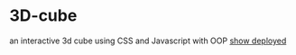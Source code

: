 # 3D-cube
an interactive 3d cube using CSS and Javascript with OOP
[show deployed](https://anas-asimi.github.io/3D-cube/)